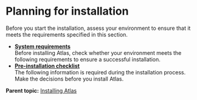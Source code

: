 # Planning for installation

Before you start the installation, assess your environment to ensure that it meets the requirements specified in this section.

-   **[System requirements](../topics/systemrequirement.md)**  
Before installing Atlas, check whether your environment meets the following requirements to ensure a successful installation.
-   **[Pre-installation checklist](../topics/install_checklist.md)**  
The following information is required during the installation process. Make the decisions before you install Atlas.

**Parent topic:** [Installing Atlas](../topics/install.md)
